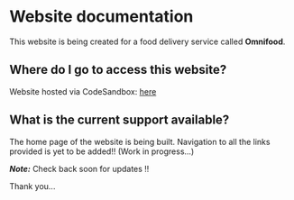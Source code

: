 # Website documentation
This website is being created for a food delivery service called **Omnifood**.

## Where do I go to access this website?
Website hosted via CodeSandbox: [here](https://vynpzyo12y.codesandbox.io/)

## What is the current support available?
The home page of the website is being built. 
Navigation to all the links provided is yet to be added!! (Work in progress...)

***Note:*** Check back soon for updates !!

Thank you...
